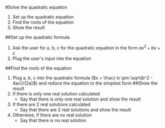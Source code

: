 #Solve the quadratic equation
1. Set up the quadratic equation
2. Find the roots of the equation
3. Show the result

##Set up the quadratic formula
1. Ask the user for a, b, c for the quadratic equation in the form $ax^2 + bx + c$
2. Plug the user's input into the equation

##Find the roots of the equation
1. Plug a, b, c into the quadratic formula ($x = \frac{-b \pm \sqrt{b^2 - 4ac}}{2a}$) and reduce the equation to the simplest form
##Show the result
1. If there is only one real solution calculated
    - Say that there is only one real solution and show the result
2. If there are 2 real solutions calculated
    - Say that there are 2 real solutions and show the result
3. Otherwise, if there are no real solution
    - Say that there is no real solution